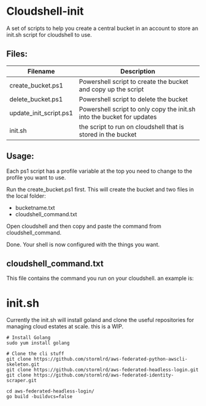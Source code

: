 # Cloudshell-init
A set of scripts to help you create a central bucket in an account to store an init.sh script for cloudshell to use.

## Files:
| Filename | Description |
|----------|-------------|
| create_bucket.ps1 | Powershell script to create the bucket and copy up the script |
| delete_bucket.ps1 | Powershell script to delete the bucket |
| update_init_script.ps1 | Powershell script to only copy the init.sh into the bucket for updates |
| init.sh | the script to run on cloudshell that is stored in the bucket |


## Usage:

Each ps1 script has a profile variable at the top you need to change to the profile you want to use.

Run the create_bucket.ps1 first.
This will create the bucket and two files in the local folder:
- bucketname.txt
- cloudshell_command.txt

Open cloudshell and then copy and paste the command from cloudshell_command.

Done. Your shell is now configured with the things you want.

## cloudshell_command.txt
This file contains the command you run on your cloudshell.
an example is:

# init.sh

Currently the init.sh will install goland and clone the useful repositories for managing cloud estates at scale. this is a WIP.
```
# Install Golang
sudo yum install golang

# Clone the cli stuff
git clone https://github.com/stormlrd/aws-federated-python-awscli-skeleton.git
git clone https://github.com/stormlrd/aws-federated-headless-login.git
git clone https://github.com/stormlrd/aws-federated-identity-scraper.git

cd aws-federated-headless-login/
go build -buildvcs=false
```

